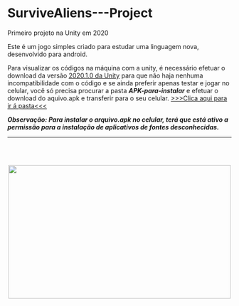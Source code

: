 # SurviveAliens---Project
 Primeiro projeto na Unity em 2020
 
Este é um jogo simples criado para estudar uma linguagem nova, desenvolvido para android.

Para visualizar os códigos na máquina com a unity, é necessário efetuar o download da versão [2020.1.0 da Unity](https://unity.com/releases/editor/whats-new/2020.1.0) para que não haja nenhuma incompatibilidade com o código e se ainda preferir apenas testar e jogar no celular, você só precisa procurar a pasta ***APK-para-instalar*** e efetuar o download do aquivo.apk e transferir para o seu celular.  [>>>Clica aqui para ir á pasta<<<](APK-para-instalar)

***Observação: Para instalar o arquivo.apk no celular, terá que está ativo a permissão para a instalação de aplicativos de fontes desconhecidas.***

---

<br/>
<p align = "center">
<br/>
<img src = 'https://user-images.githubusercontent.com/69211869/205801186-fa30c4b1-917d-4e3d-84df-2ed91d409f18.gif' width = "500" height = "300"/>
<p/>
